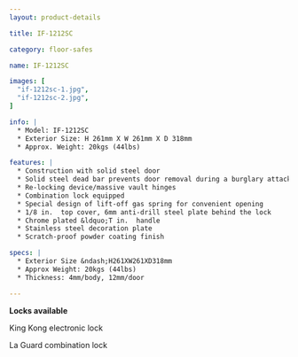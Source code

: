 ```yaml
---
layout: product-details

title: IF-1212SC

category: floor-safes

name: IF-1212SC

images: [
  "if-1212sc-1.jpg",
  "if-1212sc-2.jpg",
]

info: |
  * Model: IF-1212SC
  * Exterior Size: H 261mm X W 261mm X D 318mm
  * Approx. Weight: 20kgs (44lbs)

features: |
  * Construction with solid steel door
  * Solid steel dead bar prevents door removal during a burglary attack
  * Re-locking device/massive vault hinges
  * Combination lock equipped
  * Special design of lift-off gas spring for convenient opening
  * 1/8 in.  top cover, 6mm anti-drill steel plate behind the lock
  * Chrome plated &ldquo;T in.  handle
  * Stainless steel decoration plate
  * Scratch-proof powder coating finish

specs: |
  * Exterior Size &ndash;H261XW261XD318mm
  * Approx Weight: 20kgs (44lbs)
  * Thickness: 4mm/body, 12mm/door

---
```


**Locks available**

King Kong electronic lock

La Guard combination lock
